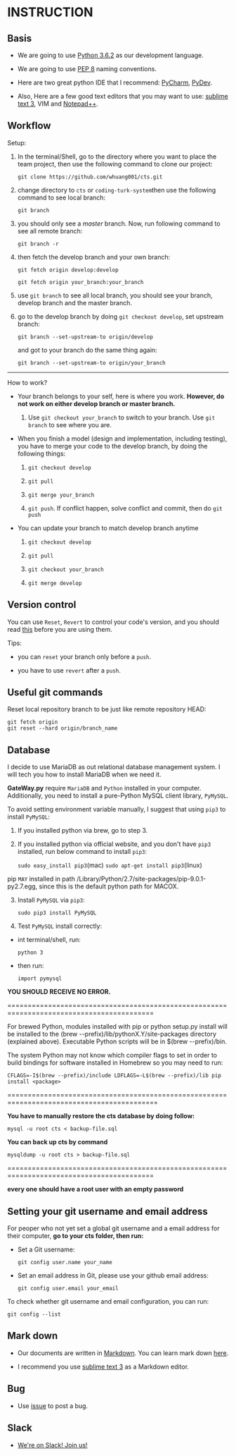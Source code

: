 # INSTRUCTION

## Basis

- We are going to use [Python 3.6.2][Python 3.6.2] as our development language.

- We are going to use [PEP 8][PEP 8] naming conventions.

- Here are two great python IDE that I recommend: [PyCharm][PyCharm], [PyDev][PyDev].

- Also, Here are a few good text editors that you may want to use: [sublime text 3][sublime text 3], VIM and [Notepad++][Notepad++].

## Workflow

Setup:

1. In the terminal/Shell, go to the directory where you want to place the team project, then use the following command to clone our project:

	`git clone https://github.com/whuang001/cts.git`

2. change directory to `cts` or `coding-turk-system`then use the following command to see local branch:

	`git branch`

3. you should only see a *master* branch. Now, run following command to see all remote branch:

	`git branch -r`

4. then fetch the develop branch and your own branch:

	`git fetch origin develop:develop`

	`git fetch origin your_branch:your_branch`

5. use `git branch` to see all local branch, you should see your branch, develop branch and the master branch.

6. go to the develop branch by doing `git checkout develop`, set upstream branch:

	`git branch --set-upstream-to origin/develop`

	and got to your branch do the same thing again:

	`git branch --set-upstream-to origin/your_branch`

---

How to work?

- Your branch belongs to your self, here is where you work. **However, do not work on either develop branch or master branch.**

	1. Use `git checkout your_branch` to switch to your branch. Use `git branch` to see where you are.

- When you finish a model (design and implementation, including testing), you have to merge your code to the develop branch, by doing the following things:

	1. `git checkout develop`

	2. `git pull`

	3. `git merge your_branch`

	4. `git push`. If conflict happen, solve conflict and commit, then do `git push`
	
- You can update your branch to match develop branch anytime

	1. `git checkout develop`
	
	2. `git pull`
	
	3. `git checkout your_branch`
	
	4. `git merge develop`

## Version control

You can use `Reset`, `Revert` to control your code's version, and you should read [this][reset/revert] before you are using them.

Tips:

- you can `reset` your branch only before a `push`.

- you have to use `revert` after a `push`.


## Useful git commands

Reset local repository branch to be just like remote repository HEAD:

	git fetch origin
	git reset --hard origin/branch_name

## Database

I decide to use MariaDB as out relational database management system. I will tech you how to install MariaDB when we need it.

**GateWay.py** require `MariaDB` and `Python` installed in your computer.
Additionally, you need to install a pure-Python MySQL client library, `PyMySQL`.

To avoid setting environment variable manually, I suggest that using `pip3` to install `PyMySQL`:

1. If you installed python via brew, go to step 3.

2. If you installed python via official website, and you don't have `pip3` installed, run below command to install `pip3`:

	`sudo easy_install pip3`(mac)
	`sudo apt-get install pip3`(linux)

pip `MAY` installed in path /Library/Python/2.7/site-packages/pip-9.0.1-py2.7.egg, since this is the default python path for MACOX.

3. Install `PyMySQL` via `pip3`:

	`sudo pip3 install PyMySQL`

4. Test `PyMySQL` install correctly:

- int terminal/shell, run:

	`python 3`

- then run:

	`import pymysql`

**YOU SHOULD RECEIVE NO ERROR.**

==========================================================================================

For brewed Python, modules installed with pip or python setup.py install will be installed to the (brew --prefix)/lib/pythonX.Y/site-packages directory (explained above). Executable Python scripts will be in $(brew --prefix)/bin.

The system Python may not know which compiler flags to set in order to build bindings for software installed in Homebrew so you may need to run:

	CFLAGS=-I$(brew --prefix)/include LDFLAGS=-L$(brew --prefix)/lib pip install <package>

===========================================================================================

**You have to manually restore the cts database by doing follow:**

	mysql -u root cts < backup-file.sql

**You can back up cts by command**

	mysqldump -u root cts > backup-file.sql

==========================================================================================

**every one should have a root user with an empty password**

## Setting your git username and email address

For peoper who not yet set a global git username and a email address for their computer, **go to your cts folder, then run:**

- Set a Git username:

	`git config user.name your_name`
	
- Set an email address in Git, please use your github email address:

	`git config user.email your_email`
	
To check whether git username and email configuration, you can run:

	git config --list


## Mark down

- Our documents are written in [Markdown][Markdown]. You can learn mark down [here][here].

- I recommend you use [sublime text 3][sublime text 3] as a Markdown editor.

## Bug

- Use [issue][issue] to post a bug.

## Slack

- [We're on Slack! Join us!][Join us]




[Python 3.6.2]:https://www.python.org
[PEP 8]:https://www.python.org/dev/peps/pep-0008/#descriptive-naming-styles
[PyCharm]:https://www.jetbrains.com/pycharm/
[PyDev]:http://www.pydev.org
[sublime text 3]:https://www.sublimetext.com/3
[Notepad++]:https://notepad-plus-plus.org
[reset/revert]:https://www.atlassian.com/git/tutorials/resetting-checking-out-and-reverting
[Markdown]:http://kirkstrobeck.github.io/whatismarkdown.com/
[here]:https://github.com/adam-p/markdown-here/wiki/Markdown-Cheatsheet
[issue]:https://github.com/whuang001/coding-turk-system/issues
[Join us]:https://join.slack.com/t/csc322-2017/shared_invite/enQtMjQxNTYwMzQ1Njk2LTE4NjYwOTY2ZjYxNTYwNzA5NDljYTlhZDM5NTcwNTY2NTllOTVmOWFhYmRlZmU5NTgxZmIyMzQ5OTk3YzM3NDE
